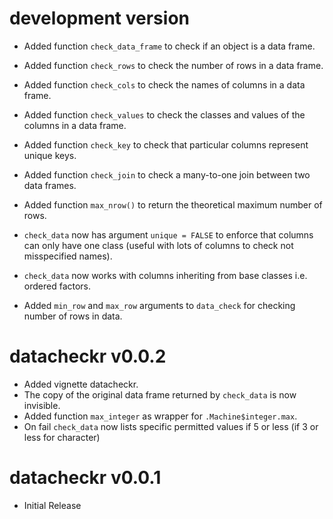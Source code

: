 # development version


- Added function `check_data_frame` to check if an object is a data frame.
- Added function `check_rows` to check the number of rows in a data frame.
- Added function `check_cols` to check the names of columns in a data frame.
- Added function `check_values` to check the classes and values of the columns in a data frame.
- Added function `check_key` to check that particular columns represent unique keys.
- Added function `check_join` to check a many-to-one join between two data frames.
- Added function `max_nrow()` to return the theoretical maximum number of rows.

- `check_data` now has argument `unique = FALSE` to enforce that columns can only have
one class (useful with lots of columns to check not misspecified names).
- `check_data` now works with columns inheriting from base classes i.e. ordered factors.
- Added `min_row` and `max_row` arguments to `data_check` for checking number of rows in data.


# datacheckr v0.0.2

- Added vignette datacheckr.
- The copy of the original data frame returned by `check_data` is now invisible.
- Added function `max_integer` as wrapper for `.Machine$integer.max`.
- On fail `check_data` now lists specific permitted values if 5 or less 
(if 3 or less for character)

# datacheckr v0.0.1

- Initial Release
